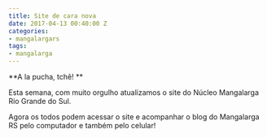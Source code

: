 ```yaml
---
title: Site de cara nova
date: 2017-04-13 00:40:00 Z
categories:
- mangalargars
tags:
- mangalarga
---
```


**A la pucha, tchê! **

Esta semana, com muito orgulho atualizamos o site do Núcleo Mangalarga Rio Grande do Sul.

Agora os todos podem acessar o site e acompanhar o blog do Mangalarga RS pelo computador e também pelo celular!

